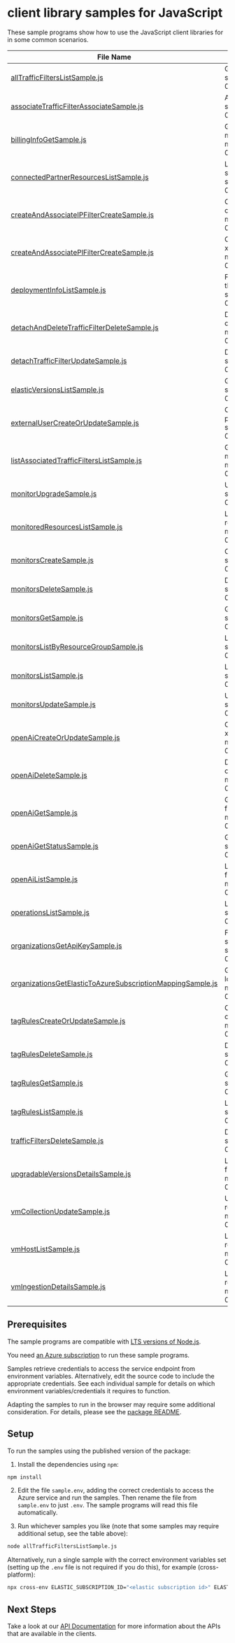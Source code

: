 # client library samples for JavaScript

These sample programs show how to use the JavaScript client libraries for in some common scenarios.

| **File Name**                                                                                                         | **Description**                                                                                                                                                                                                                                               |
| --------------------------------------------------------------------------------------------------------------------- | ------------------------------------------------------------------------------------------------------------------------------------------------------------------------------------------------------------------------------------------------------------- |
| [allTrafficFiltersListSample.js][alltrafficfilterslistsample]                                                         | Get the list of all traffic filters for the account. x-ms-original-file: specification/elastic/resource-manager/Microsoft.Elastic/stable/2024-03-01/examples/AllTrafficFilters_list.json                                                                      |
| [associateTrafficFilterAssociateSample.js][associatetrafficfilterassociatesample]                                     | Associate traffic filter for the given deployment. x-ms-original-file: specification/elastic/resource-manager/Microsoft.Elastic/stable/2024-03-01/examples/AssociateTrafficFilter_Update.json                                                                 |
| [billingInfoGetSample.js][billinginfogetsample]                                                                       | Get marketplace and organization info mapped to the given monitor. x-ms-original-file: specification/elastic/resource-manager/Microsoft.Elastic/stable/2024-03-01/examples/BillingInfo_Get.json                                                               |
| [connectedPartnerResourcesListSample.js][connectedpartnerresourceslistsample]                                         | List of all active deployments that are associated with the marketplace subscription linked to the given monitor. x-ms-original-file: specification/elastic/resource-manager/Microsoft.Elastic/stable/2024-03-01/examples/ConnectedPartnerResources_List.json |
| [createAndAssociateIPFilterCreateSample.js][createandassociateipfiltercreatesample]                                   | Create and Associate IP traffic filter for the given deployment. x-ms-original-file: specification/elastic/resource-manager/Microsoft.Elastic/stable/2024-03-01/examples/IPTrafficFilter_Create.json                                                          |
| [createAndAssociatePlFilterCreateSample.js][createandassociateplfiltercreatesample]                                   | Create and Associate private link traffic filter for the given deployment. x-ms-original-file: specification/elastic/resource-manager/Microsoft.Elastic/stable/2024-03-01/examples/PrivateLinkTrafficFilters_Create.json                                      |
| [deploymentInfoListSample.js][deploymentinfolistsample]                                                               | Fetch information regarding Elastic cloud deployment corresponding to the Elastic monitor resource. x-ms-original-file: specification/elastic/resource-manager/Microsoft.Elastic/stable/2024-03-01/examples/DeploymentInfo_List.json                          |
| [detachAndDeleteTrafficFilterDeleteSample.js][detachanddeletetrafficfilterdeletesample]                               | Detach and Delete traffic filter from the given deployment. x-ms-original-file: specification/elastic/resource-manager/Microsoft.Elastic/stable/2024-03-01/examples/DetachAndDeleteTrafficFilter_Delete.json                                                  |
| [detachTrafficFilterUpdateSample.js][detachtrafficfilterupdatesample]                                                 | Detach traffic filter for the given deployment. x-ms-original-file: specification/elastic/resource-manager/Microsoft.Elastic/stable/2024-03-01/examples/DetachTrafficFilters_Update.json                                                                      |
| [elasticVersionsListSample.js][elasticversionslistsample]                                                             | Get a list of available versions for a region. x-ms-original-file: specification/elastic/resource-manager/Microsoft.Elastic/stable/2024-03-01/examples/ElasticVersions_List.json                                                                              |
| [externalUserCreateOrUpdateSample.js][externalusercreateorupdatesample]                                               | Create User inside elastic deployment which are used by customers to perform operations on the elastic deployment x-ms-original-file: specification/elastic/resource-manager/Microsoft.Elastic/stable/2024-03-01/examples/ExternalUserInfo.json               |
| [listAssociatedTrafficFiltersListSample.js][listassociatedtrafficfilterslistsample]                                   | Get the list of all associated traffic filters for the given deployment. x-ms-original-file: specification/elastic/resource-manager/Microsoft.Elastic/stable/2024-03-01/examples/AssociatedFiltersForDeployment_list.json                                     |
| [monitorUpgradeSample.js][monitorupgradesample]                                                                       | Upgradable version for a monitor resource. x-ms-original-file: specification/elastic/resource-manager/Microsoft.Elastic/stable/2024-03-01/examples/Monitor_Upgrade.json                                                                                       |
| [monitoredResourcesListSample.js][monitoredresourceslistsample]                                                       | List the resources currently being monitored by the Elastic monitor resource. x-ms-original-file: specification/elastic/resource-manager/Microsoft.Elastic/stable/2024-03-01/examples/MonitoredResources_List.json                                            |
| [monitorsCreateSample.js][monitorscreatesample]                                                                       | Create a monitor resource. x-ms-original-file: specification/elastic/resource-manager/Microsoft.Elastic/stable/2024-03-01/examples/Monitors_Create.json                                                                                                       |
| [monitorsDeleteSample.js][monitorsdeletesample]                                                                       | Delete a monitor resource. x-ms-original-file: specification/elastic/resource-manager/Microsoft.Elastic/stable/2024-03-01/examples/Monitors_Delete.json                                                                                                       |
| [monitorsGetSample.js][monitorsgetsample]                                                                             | Get the properties of a specific monitor resource. x-ms-original-file: specification/elastic/resource-manager/Microsoft.Elastic/stable/2024-03-01/examples/Monitors_Get.json                                                                                  |
| [monitorsListByResourceGroupSample.js][monitorslistbyresourcegroupsample]                                             | List all monitors under the specified resource group. x-ms-original-file: specification/elastic/resource-manager/Microsoft.Elastic/stable/2024-03-01/examples/Monitors_ListByResourceGroup.json                                                               |
| [monitorsListSample.js][monitorslistsample]                                                                           | List all monitors under the specified subscription. x-ms-original-file: specification/elastic/resource-manager/Microsoft.Elastic/stable/2024-03-01/examples/Monitors_List.json                                                                                |
| [monitorsUpdateSample.js][monitorsupdatesample]                                                                       | Update a monitor resource. x-ms-original-file: specification/elastic/resource-manager/Microsoft.Elastic/stable/2024-03-01/examples/Monitors_Update.json                                                                                                       |
| [openAiCreateOrUpdateSample.js][openaicreateorupdatesample]                                                           | Create or update a OpenAI integration rule for a given monitor resource. x-ms-original-file: specification/elastic/resource-manager/Microsoft.Elastic/stable/2024-03-01/examples/OpenAI_CreateOrUpdate.json                                                   |
| [openAiDeleteSample.js][openaideletesample]                                                                           | Delete OpenAI integration rule for a given monitor resource. x-ms-original-file: specification/elastic/resource-manager/Microsoft.Elastic/stable/2024-03-01/examples/OpenAI_Delete.json                                                                       |
| [openAiGetSample.js][openaigetsample]                                                                                 | Get OpenAI integration rule for a given monitor resource. x-ms-original-file: specification/elastic/resource-manager/Microsoft.Elastic/stable/2024-03-01/examples/OpenAI_Get.json                                                                             |
| [openAiGetStatusSample.js][openaigetstatussample]                                                                     | Get OpenAI integration status for a given integration. x-ms-original-file: specification/elastic/resource-manager/Microsoft.Elastic/stable/2024-03-01/examples/OpenAI_GetStatus.json                                                                          |
| [openAiListSample.js][openailistsample]                                                                               | List OpenAI integration rule for a given monitor resource. x-ms-original-file: specification/elastic/resource-manager/Microsoft.Elastic/stable/2024-03-01/examples/OpenAI_List.json                                                                           |
| [operationsListSample.js][operationslistsample]                                                                       | List all operations provided by Microsoft.Elastic. x-ms-original-file: specification/elastic/resource-manager/Microsoft.Elastic/stable/2024-03-01/examples/Operations_List.json                                                                               |
| [organizationsGetApiKeySample.js][organizationsgetapikeysample]                                                       | Fetch User API Key from internal database, if it was generated and stored while creating the Elasticsearch Organization. x-ms-original-file: specification/elastic/resource-manager/Microsoft.Elastic/stable/2024-03-01/examples/Organizations_GetApiKey.json |
| [organizationsGetElasticToAzureSubscriptionMappingSample.js][organizationsgetelastictoazuresubscriptionmappingsample] | Get Elastic Organization To Azure Subscription Mapping details for the logged-in user. x-ms-original-file: specification/elastic/resource-manager/Microsoft.Elastic/stable/2024-03-01/examples/Organizations_GetElasticToAzureSubscriptionMapping.json        |
| [tagRulesCreateOrUpdateSample.js][tagrulescreateorupdatesample]                                                       | Create or update a tag rule set for a given monitor resource. x-ms-original-file: specification/elastic/resource-manager/Microsoft.Elastic/stable/2024-03-01/examples/TagRules_CreateOrUpdate.json                                                            |
| [tagRulesDeleteSample.js][tagrulesdeletesample]                                                                       | Delete a tag rule set for a given monitor resource. x-ms-original-file: specification/elastic/resource-manager/Microsoft.Elastic/stable/2024-03-01/examples/TagRules_Delete.json                                                                              |
| [tagRulesGetSample.js][tagrulesgetsample]                                                                             | Get a tag rule set for a given monitor resource. x-ms-original-file: specification/elastic/resource-manager/Microsoft.Elastic/stable/2024-03-01/examples/TagRules_Get.json                                                                                    |
| [tagRulesListSample.js][tagruleslistsample]                                                                           | List the tag rules for a given monitor resource. x-ms-original-file: specification/elastic/resource-manager/Microsoft.Elastic/stable/2024-03-01/examples/TagRules_List.json                                                                                   |
| [trafficFiltersDeleteSample.js][trafficfiltersdeletesample]                                                           | Delete traffic filter from the account. x-ms-original-file: specification/elastic/resource-manager/Microsoft.Elastic/stable/2024-03-01/examples/TrafficFilters_Delete.json                                                                                    |
| [upgradableVersionsDetailsSample.js][upgradableversionsdetailssample]                                                 | List of upgradable versions for a given monitor resource. x-ms-original-file: specification/elastic/resource-manager/Microsoft.Elastic/stable/2024-03-01/examples/UpgradableVersions_Details.json                                                             |
| [vmCollectionUpdateSample.js][vmcollectionupdatesample]                                                               | Update the vm details that will be monitored by the Elastic monitor resource. x-ms-original-file: specification/elastic/resource-manager/Microsoft.Elastic/stable/2024-03-01/examples/VMCollection_Update.json                                                |
| [vmHostListSample.js][vmhostlistsample]                                                                               | List the vm resources currently being monitored by the Elastic monitor resource. x-ms-original-file: specification/elastic/resource-manager/Microsoft.Elastic/stable/2024-03-01/examples/VMHost_List.json                                                     |
| [vmIngestionDetailsSample.js][vmingestiondetailssample]                                                               | List the vm ingestion details that will be monitored by the Elastic monitor resource. x-ms-original-file: specification/elastic/resource-manager/Microsoft.Elastic/stable/2024-03-01/examples/VMIngestion_Details.json                                        |

## Prerequisites

The sample programs are compatible with [LTS versions of Node.js](https://github.com/nodejs/release#release-schedule).

You need [an Azure subscription][freesub] to run these sample programs.

Samples retrieve credentials to access the service endpoint from environment variables. Alternatively, edit the source code to include the appropriate credentials. See each individual sample for details on which environment variables/credentials it requires to function.

Adapting the samples to run in the browser may require some additional consideration. For details, please see the [package README][package].

## Setup

To run the samples using the published version of the package:

1. Install the dependencies using `npm`:

```bash
npm install
```

2. Edit the file `sample.env`, adding the correct credentials to access the Azure service and run the samples. Then rename the file from `sample.env` to just `.env`. The sample programs will read this file automatically.

3. Run whichever samples you like (note that some samples may require additional setup, see the table above):

```bash
node allTrafficFiltersListSample.js
```

Alternatively, run a single sample with the correct environment variables set (setting up the `.env` file is not required if you do this), for example (cross-platform):

```bash
npx cross-env ELASTIC_SUBSCRIPTION_ID="<elastic subscription id>" ELASTIC_RESOURCE_GROUP="<elastic resource group>" node allTrafficFiltersListSample.js
```

## Next Steps

Take a look at our [API Documentation][apiref] for more information about the APIs that are available in the clients.

[alltrafficfilterslistsample]: https://github.com/Azure/azure-sdk-for-js/blob/main/sdk/elastic/arm-elastic/samples/v1/javascript/allTrafficFiltersListSample.js
[associatetrafficfilterassociatesample]: https://github.com/Azure/azure-sdk-for-js/blob/main/sdk/elastic/arm-elastic/samples/v1/javascript/associateTrafficFilterAssociateSample.js
[billinginfogetsample]: https://github.com/Azure/azure-sdk-for-js/blob/main/sdk/elastic/arm-elastic/samples/v1/javascript/billingInfoGetSample.js
[connectedpartnerresourceslistsample]: https://github.com/Azure/azure-sdk-for-js/blob/main/sdk/elastic/arm-elastic/samples/v1/javascript/connectedPartnerResourcesListSample.js
[createandassociateipfiltercreatesample]: https://github.com/Azure/azure-sdk-for-js/blob/main/sdk/elastic/arm-elastic/samples/v1/javascript/createAndAssociateIPFilterCreateSample.js
[createandassociateplfiltercreatesample]: https://github.com/Azure/azure-sdk-for-js/blob/main/sdk/elastic/arm-elastic/samples/v1/javascript/createAndAssociatePlFilterCreateSample.js
[deploymentinfolistsample]: https://github.com/Azure/azure-sdk-for-js/blob/main/sdk/elastic/arm-elastic/samples/v1/javascript/deploymentInfoListSample.js
[detachanddeletetrafficfilterdeletesample]: https://github.com/Azure/azure-sdk-for-js/blob/main/sdk/elastic/arm-elastic/samples/v1/javascript/detachAndDeleteTrafficFilterDeleteSample.js
[detachtrafficfilterupdatesample]: https://github.com/Azure/azure-sdk-for-js/blob/main/sdk/elastic/arm-elastic/samples/v1/javascript/detachTrafficFilterUpdateSample.js
[elasticversionslistsample]: https://github.com/Azure/azure-sdk-for-js/blob/main/sdk/elastic/arm-elastic/samples/v1/javascript/elasticVersionsListSample.js
[externalusercreateorupdatesample]: https://github.com/Azure/azure-sdk-for-js/blob/main/sdk/elastic/arm-elastic/samples/v1/javascript/externalUserCreateOrUpdateSample.js
[listassociatedtrafficfilterslistsample]: https://github.com/Azure/azure-sdk-for-js/blob/main/sdk/elastic/arm-elastic/samples/v1/javascript/listAssociatedTrafficFiltersListSample.js
[monitorupgradesample]: https://github.com/Azure/azure-sdk-for-js/blob/main/sdk/elastic/arm-elastic/samples/v1/javascript/monitorUpgradeSample.js
[monitoredresourceslistsample]: https://github.com/Azure/azure-sdk-for-js/blob/main/sdk/elastic/arm-elastic/samples/v1/javascript/monitoredResourcesListSample.js
[monitorscreatesample]: https://github.com/Azure/azure-sdk-for-js/blob/main/sdk/elastic/arm-elastic/samples/v1/javascript/monitorsCreateSample.js
[monitorsdeletesample]: https://github.com/Azure/azure-sdk-for-js/blob/main/sdk/elastic/arm-elastic/samples/v1/javascript/monitorsDeleteSample.js
[monitorsgetsample]: https://github.com/Azure/azure-sdk-for-js/blob/main/sdk/elastic/arm-elastic/samples/v1/javascript/monitorsGetSample.js
[monitorslistbyresourcegroupsample]: https://github.com/Azure/azure-sdk-for-js/blob/main/sdk/elastic/arm-elastic/samples/v1/javascript/monitorsListByResourceGroupSample.js
[monitorslistsample]: https://github.com/Azure/azure-sdk-for-js/blob/main/sdk/elastic/arm-elastic/samples/v1/javascript/monitorsListSample.js
[monitorsupdatesample]: https://github.com/Azure/azure-sdk-for-js/blob/main/sdk/elastic/arm-elastic/samples/v1/javascript/monitorsUpdateSample.js
[openaicreateorupdatesample]: https://github.com/Azure/azure-sdk-for-js/blob/main/sdk/elastic/arm-elastic/samples/v1/javascript/openAiCreateOrUpdateSample.js
[openaideletesample]: https://github.com/Azure/azure-sdk-for-js/blob/main/sdk/elastic/arm-elastic/samples/v1/javascript/openAiDeleteSample.js
[openaigetsample]: https://github.com/Azure/azure-sdk-for-js/blob/main/sdk/elastic/arm-elastic/samples/v1/javascript/openAiGetSample.js
[openaigetstatussample]: https://github.com/Azure/azure-sdk-for-js/blob/main/sdk/elastic/arm-elastic/samples/v1/javascript/openAiGetStatusSample.js
[openailistsample]: https://github.com/Azure/azure-sdk-for-js/blob/main/sdk/elastic/arm-elastic/samples/v1/javascript/openAiListSample.js
[operationslistsample]: https://github.com/Azure/azure-sdk-for-js/blob/main/sdk/elastic/arm-elastic/samples/v1/javascript/operationsListSample.js
[organizationsgetapikeysample]: https://github.com/Azure/azure-sdk-for-js/blob/main/sdk/elastic/arm-elastic/samples/v1/javascript/organizationsGetApiKeySample.js
[organizationsgetelastictoazuresubscriptionmappingsample]: https://github.com/Azure/azure-sdk-for-js/blob/main/sdk/elastic/arm-elastic/samples/v1/javascript/organizationsGetElasticToAzureSubscriptionMappingSample.js
[tagrulescreateorupdatesample]: https://github.com/Azure/azure-sdk-for-js/blob/main/sdk/elastic/arm-elastic/samples/v1/javascript/tagRulesCreateOrUpdateSample.js
[tagrulesdeletesample]: https://github.com/Azure/azure-sdk-for-js/blob/main/sdk/elastic/arm-elastic/samples/v1/javascript/tagRulesDeleteSample.js
[tagrulesgetsample]: https://github.com/Azure/azure-sdk-for-js/blob/main/sdk/elastic/arm-elastic/samples/v1/javascript/tagRulesGetSample.js
[tagruleslistsample]: https://github.com/Azure/azure-sdk-for-js/blob/main/sdk/elastic/arm-elastic/samples/v1/javascript/tagRulesListSample.js
[trafficfiltersdeletesample]: https://github.com/Azure/azure-sdk-for-js/blob/main/sdk/elastic/arm-elastic/samples/v1/javascript/trafficFiltersDeleteSample.js
[upgradableversionsdetailssample]: https://github.com/Azure/azure-sdk-for-js/blob/main/sdk/elastic/arm-elastic/samples/v1/javascript/upgradableVersionsDetailsSample.js
[vmcollectionupdatesample]: https://github.com/Azure/azure-sdk-for-js/blob/main/sdk/elastic/arm-elastic/samples/v1/javascript/vmCollectionUpdateSample.js
[vmhostlistsample]: https://github.com/Azure/azure-sdk-for-js/blob/main/sdk/elastic/arm-elastic/samples/v1/javascript/vmHostListSample.js
[vmingestiondetailssample]: https://github.com/Azure/azure-sdk-for-js/blob/main/sdk/elastic/arm-elastic/samples/v1/javascript/vmIngestionDetailsSample.js
[apiref]: https://docs.microsoft.com/javascript/api/@azure/arm-elastic?view=azure-node-preview
[freesub]: https://azure.microsoft.com/free/
[package]: https://github.com/Azure/azure-sdk-for-js/tree/main/sdk/elastic/arm-elastic/README.md
